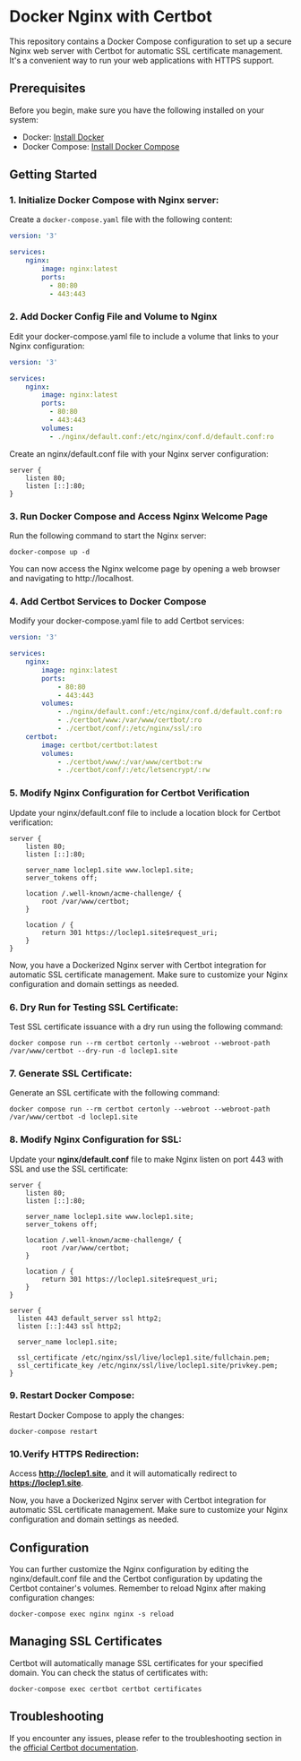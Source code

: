 # Docker Nginx with Certbot

This repository contains a Docker Compose configuration to set up a secure Nginx web server with Certbot for automatic SSL certificate management. It's a convenient way to run your web applications with HTTPS support.

## Prerequisites

Before you begin, make sure you have the following installed on your system:

- Docker: [Install Docker](https://docs.docker.com/get-docker/)
- Docker Compose: [Install Docker Compose](https://docs.docker.com/compose/install/)

## Getting Started

### 1. Initialize Docker Compose with Nginx server:

Create a `docker-compose.yaml` file with the following content:

```yaml
version: '3'

services:
    nginx:
        image: nginx:latest
        ports:
          - 80:80
          - 443:443
```

### 2. Add Docker Config File and Volume to Nginx

Edit your docker-compose.yaml file to include a volume that links to your Nginx configuration:

```yaml
version: '3'

services:
    nginx:
        image: nginx:latest
        ports:
          - 80:80
          - 443:443
        volumes:
          - ./nginx/default.conf:/etc/nginx/conf.d/default.conf:ro
```

Create an nginx/default.conf file with your Nginx server configuration:

```nginx
server {
    listen 80;
    listen [::]:80;
}
```

### 3. Run Docker Compose and Access Nginx Welcome Page

Run the following command to start the Nginx server:

```shell
docker-compose up -d
```

You can now access the Nginx welcome page by opening a web browser and navigating to http://localhost.

### 4. Add Certbot Services to Docker Compose

Modify your docker-compose.yaml file to add Certbot services:

```yaml
version: '3'

services:
    nginx:
        image: nginx:latest
        ports:
            - 80:80
            - 443:443
        volumes:
            - ./nginx/default.conf:/etc/nginx/conf.d/default.conf:ro
            - ./certbot/www:/var/www/certbot/:ro
            - ./certbot/conf/:/etc/nginx/ssl/:ro
    certbot:
        image: certbot/certbot:latest
        volumes:
            - ./certbot/www/:/var/www/certbot:rw
            - ./certbot/conf/:/etc/letsencrypt/:rw
```

### 5. Modify Nginx Configuration for Certbot Verification

Update your nginx/default.conf file to include a location block for Certbot verification:

```nginx
server {
    listen 80;
    listen [::]:80;

    server_name loclep1.site www.loclep1.site;
    server_tokens off;

    location /.well-known/acme-challenge/ {
        root /var/www/certbot;
    }

    location / {
        return 301 https://loclep1.site$request_uri;
    }
}
```

Now, you have a Dockerized Nginx server with Certbot integration for automatic SSL certificate management. Make sure to customize your Nginx configuration and domain settings as needed.

### 6. Dry Run for Testing SSL Certificate:

Test SSL certificate issuance with a dry run using the following command:

```shell
docker compose run --rm certbot certonly --webroot --webroot-path /var/www/certbot --dry-run -d loclep1.site
```

### 7. Generate SSL Certificate:

Generate an SSL certificate with the following command:

```shell
docker compose run --rm certbot certonly --webroot --webroot-path /var/www/certbot -d loclep1.site
```

### 8. Modify Nginx Configuration for SSL:

Update your **nginx/default.conf** file to make Nginx listen on port 443 with SSL and use the SSL certificate:

```nginx
server {
    listen 80;
    listen [::]:80;

    server_name loclep1.site www.loclep1.site;
    server_tokens off;

    location /.well-known/acme-challenge/ {
        root /var/www/certbot;
    }

    location / {
        return 301 https://loclep1.site$request_uri;
    }
}

server {
  listen 443 default_server ssl http2;
  listen [::]:443 ssl http2;

  server_name loclep1.site;

  ssl_certificate /etc/nginx/ssl/live/loclep1.site/fullchain.pem;
  ssl_certificate_key /etc/nginx/ssl/live/loclep1.site/privkey.pem;
}
```

### 9. Restart Docker Compose:

Restart Docker Compose to apply the changes:

```shell
docker-compose restart
```

### 10.Verify HTTPS Redirection:
Access **http://loclep1.site**, and it will automatically redirect to **https://loclep1.site**.

Now, you have a Dockerized Nginx server with Certbot integration for automatic SSL certificate management. Make sure to customize your Nginx configuration and domain settings as needed.

## Configuration

You can further customize the Nginx configuration by editing the nginx/default.conf file and the Certbot configuration by updating the Certbot container's volumes. Remember to reload Nginx after making configuration changes:

```shell
docker-compose exec nginx nginx -s reload
```

## Managing SSL Certificates

Certbot will automatically manage SSL certificates for your specified domain. You can check the status of certificates with:

```shell
docker-compose exec certbot certbot certificates
```

## Troubleshooting

If you encounter any issues, please refer to the troubleshooting section in the [official Certbot documentation](https://eff-certbot.readthedocs.io/en/stable/using.html#troubleshooting).
